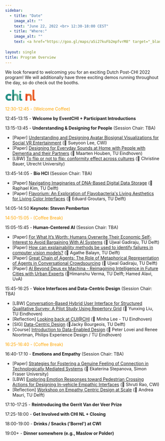 ```yaml
---
sidebar:
  - title: "Date"
    image_alt: ""
    text: "June 22, 2022 <br> 12:30-18:00 CEST"
  - title: "Where:"
    image_alt: ""
    text: <a href="https://goo.gl/maps/a5i27kuFb2mpfvrM8" target="_blank">CWI (Congress Centre)<br/> Science Park 123 <br/> 1098 XG, Amsterdam </a>

layout: single
title: Program Overview
---
```


We look forward to welcoming you for an exciting Dutch Post-CHI 2022 program! We will additionally have three exciting demos running throughout the day, so do check out the booths.

<a href="https://www.chinederland.nl/"><img src="./assets/imgs/chi_nl_logo2.png" width="100"></a>

<span style="color:orange">12:30-12:45 - (Welcome Coffee) </span>

12:45-13:15 - **Welcome by EventCHI + Participant Introductions**

13:15-13:45 - **Understanding & Designing for People** (Session Chair: TBA)

* [Paper] <a href="https://dl.acm.org/doi/10.1145/3491102.3517451" target="\_blank">Understanding and Designing Avatar Biosignal Visualizations for Social VR Entertainment</a> (🎤 Sueyoon Lee, CWI)
* [Paper] <a href="https://dl.acm.org/doi/10.1145/3491102.3501993" target="\_blank">Designing for Everyday Sounds at Home with People with Dementia and their Partners</a> (🎤 Maarten Houben, TU Eindhoven)
* [LBW] <a href="https://dl.acm.org/doi/10.1145/3491101.3519662" target="\_blank">To flip or not to flip: conformity effect across cultures</a> (🎤 Christine Bauer, Utrecht University)

13:45-14:05 - **Bio HCI** (Session Chair: TBA)

* [Paper] <a href="https://dl.acm.org/doi/10.1145/3491102.3501911" target="\_blank">Navigating Imaginaries of DNA-Based Digital Data Storage</a> (🎤 Raphael Kim, TU Delft)
* [Paper] <a href="https://dl.acm.org/doi/10.1145/3491102.3517713" target="\_blank">Flavorium: An Exploration of Flavobacteria's Living Aesthetics for Living Color Interfaces</a> (🎤 Eduard Groutars, TU Delft)


14:05-14:50 **Keynote: Steven Pemberton**

<span style="color:orange">14:50-15:05 - (Coffee Break) </span>

15:05-15:45 - **Human-Centered AI** (Session Chair: TBA)

* [Paper] <a href="https://dl.acm.org/doi/10.1145/3491102.3517734" target="\_blank">For What It’s Worth: Humans Overwrite Their Economic Self-Interest to Avoid Bargaining With AI Systems</a> (🎤 Ujwal Gadiraju, TU Delft)
* [Paper] <a href="https://dl.acm.org/doi/10.1145/3491102.3517474" target="\_blank">How can explainability methods be used to identify failures in computer vision models?</a> (🎤 Agathe Balayn, TU Delft)
* [Paper] <a href="https://dl.acm.org/doi/abs/10.1145/3491102.3517653" target="\_blank">Great Chain of Agents: The Role of Metaphorical Representation of Agents in Conversational Crowdsourcing</a> (🎤 Ujwal Gadiraju, TU Delft)
* [Paper] <a href="https://dl.acm.org/doi/abs/10.1145/3491102.3517502" target="\_blank">AI Beyond Deus ex Machina - Reimagining Intelligence in Future Cities with Urban Experts</a> (🎤Himanshu Verma, TU Delft; Hamed Alavi, UvA)

15:45-16:25 - **Voice Interfaces and Data-Centric Design** (Session Chair: TBA)

* [LBW] <a href="https://dl.acm.org/doi/abs/10.1145/3491101.3519690" target="\_blank">Conversation-Based Hybrid User Interface for Structured Qualitative Survey: A Pilot Study Using Repertory Grid</a> (🎤 Yunxing Liu, TU Eindhoven)
* [Reflection] <a href="https://www.conversationaluserinterfaces.org/workshops/CHI2022/" target="\_blank">Looking back at CUI@CHI</a> (🎤 Minha Lee - TU Eindhoven)
* [SIG] <a href="https://dl.acm.org/doi/abs/10.1145/3491101.3516403" target="\_blank">Data-Centric Design</a>  (🎤Jacky Bourgeois, TU Delft)
* [Course] <a href="https://chi22.data-enabled.com/" target="\_blank">Introduction to Data-Enabled Design</a> (🎤 Peter Lovei and Renee Noortman, Philips Experience Design / TU Eindhoven)

<span style="color:orange">16:25-16:40 - (Coffee Break) </span>

16:40-17:10 - **Emotions and Empathy** (Session Chair: TBA)

* [Paper] <a href="https://dl.acm.org/doi/abs/10.1145/3491102.3517580" target="\_blank">Strategies for Fostering a Genuine Feeling of Connection in Technologically Mediated Systems</a> (🎤 Ekaterina Stepanova, Simon Fraser University)
* [LBW] <a href="https://dl.acm.org/doi/10.1145/3491101.3519764" target="\_blank">Exploring Emotion Responses toward Pedestrian Crossing Actions for Designing In-vehicle Empathic Interfaces</a> (🎤 Shruti Rao, CWI)
* [Reflection] <a href="https://dl.acm.org/doi/fullHtml/10.1145/3491101.3503744" target="\_blank">Workshop on Empathy Centric Design at Scale</a> (🎤 Andrea Mauri, TU Delft)

17:10-17:25 - **Reintroducing the Gerrit Van der Veer Prize**

17:25-18:00 - **Get Involved with CHI NL + Closing**

18:00-19:00 - **Drinks / Snacks ('Borrel') at CWI**

19:00+ - **Dinner somewhere (e.g., Maslow or Polder)**





<!-- BACKUP ============================================== -->

<!--
12:45-13:15 - **Welcome by EventCHI + Participant Introductions**

13:15-14:00 - **Understanding & Designing for People** (Session Chair: TBA)

* [Paper] Understanding and Designing Avatar Biosignal Visualizations for Social VR Entertainment (🎤 Sueyoon Lee, CWI)
* [Paper] Designing for Everyday Sounds at Home with People with Dementia and their Partners (🎤 Maarten Houben, TU Eindhoven)
* [LBW] To flip or not to flip: conformity effect across cultures (🎤 Christine Bauer, Utrecht University)


14:00-14:45 **Keynote: Steven Pemberton**

<span style="color:orange">14:45-15:00 - (Coffee Break) </span>

15:00-15:45 - **Human-Centered AI** (Session Chair: TBA)

* [Paper] For What It’s Worth: Humans Overwrite Their Economic Self-Interest to Avoid Bargaining With AI Systems (🎤 Ujwal Gadiraju, TU Delft)
* [Paper] How can explainability methods be used to identify failures in computer vision models? (🎤 Agathe Balayn, TU Delft)
* [Paper] Great Chain of Agents: The Role of Metaphorical Representation of Agents in Conversational Crowdsourcing (🎤 Ujwal Gadiraju, TU Delft)

15:45-16:15 - **Snippets of CHI 2022** (Session Chair: TBA)

* [Reflection] Reflections from CUI@CHI (🎤 Minha Lee - TU Eindhoven)

* [Course] Introduction to Data-Enabled Design (🎤 Peter Lovei and Jacky Bourgeois, Philips Experience Design / TU Eindhoven)

<span style="color:orange">16:15-16:30 - (Coffee Break) </span>

16:30-17:00 - **Emotions and Empathy** (Session Chair: TBA)

* [Paper] Strategies for Fostering a Genuine Feeling of Connection in Technologically Mediated Systems (🎤 Ekaterina Stepanova, Simon Fraser University)
* [LBW] Exploring Emotion Responses toward Pedestrian Crossing Actions for Designing In-vehicle Empathic Interfaces (🎤 Shruti Rao, CWI)

17:00-17:30 - **Reintroducing the Gerrit Van der Veer Prize**

17:30-18:00 - **Get Involved with CHI NL + Closing**

18:00+ - **Drinks / Snacks at Cafe Maslow or Polder** -->
